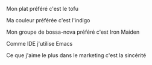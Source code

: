 
Mon plat préféré c'est le tofu

Ma couleur préférée c'est l'indigo

Mon groupe de bossa-nova préféré c'est Iron Maiden

Comme IDE j'utilise Emacs

Ce que j'aime le plus dans le marketing c'est la sincérité
